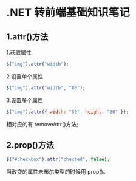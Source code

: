 # .NET 转前端基础知识笔记

## 1.attr()方法

1.获取属性

```javascript
$("img").attr("width");
```

2.设置单个属性

```javascript
$("img").attr("width", "80");
```

3.设置多个属性

```javascript
$("img").attr({ width: "50", height: "80" });
```

相对应的有 removeAttr()方法;

## 2.prop()方法

```javascript
$("#checkbox").attr("chected", false);
```

当改变的属性未布尔类型的时候用 prop()。
